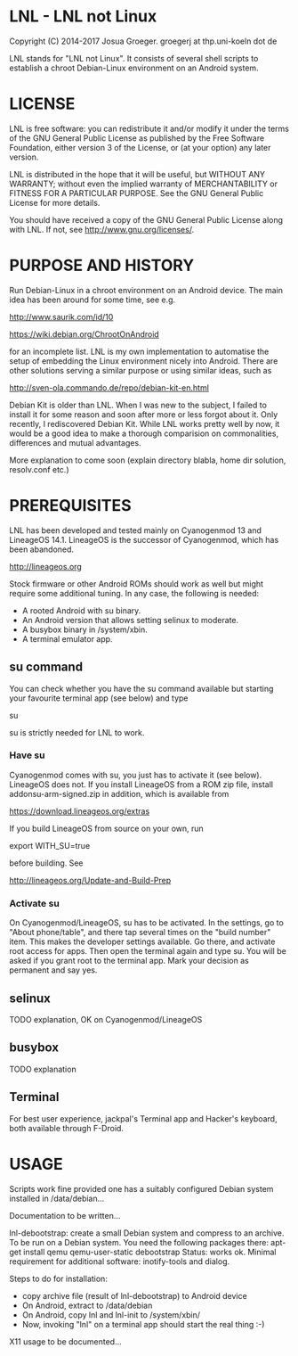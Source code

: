 # LNL - LNL not Linux

Copyright (C) 2014-2017 Josua Groeger.
groegerj at thp.uni-koeln dot de

LNL stands for "LNL not Linux". It consists of several shell scripts
to establish a chroot Debian-Linux environment on an Android system.

# LICENSE

LNL is free software: you can redistribute it and/or modify
it under the terms of the GNU General Public License as published by
the Free Software Foundation, either version 3 of the License, or
(at your option) any later version.

LNL is distributed in the hope that it will be useful,
but WITHOUT ANY WARRANTY; without even the implied warranty of
MERCHANTABILITY or FITNESS FOR A PARTICULAR PURPOSE.  See the
GNU General Public License for more details.

You should have received a copy of the GNU General Public License
along with LNL.  If not, see <http://www.gnu.org/licenses/>.

# PURPOSE AND HISTORY

Run Debian-Linux in a chroot environment on an Android device.
The main idea has been around for some time, see e.g.

http://www.saurik.com/id/10

https://wiki.debian.org/ChrootOnAndroid

for an incomplete list.
LNL is my own implementation to automatise the setup
of embedding the Linux environment nicely into Android.
There are other solutions serving a similar purpose or
using similar ideas, such as

http://sven-ola.commando.de/repo/debian-kit-en.html

Debian Kit is older than LNL.
When I was new to the subject, I failed to install it
for some reason and soon after more or less forgot about it.
Only recently, I rediscovered Debian Kit.
While LNL works pretty well by now, it would be a good idea
to make a thorough comparision on commonalities, differences
and mutual advantages.

More explanation to come soon (explain directory blabla,
home dir solution, resolv.conf etc.)

# PREREQUISITES

LNL has been developed and tested mainly on Cyanogenmod 13
and LineageOS 14.1. LineageOS is the successor of Cyanogenmod,
which has been abandoned.

http://lineageos.org

Stock firmware or other Android ROMs should
work as well but might require some additional tuning.
In any case, the following is needed:

*  A rooted Android with su binary.
*  An Android version that allows setting selinux to moderate.
*  A busybox binary in /system/xbin.
*  A terminal emulator app.

## su command

You can check whether you have the su command available
but starting your favourite terminal app (see below) and type

  su

su is strictly needed for LNL to work.

### Have su

Cyanogenmod comes with su, you just has to activate it (see below).
LineageOS does not. If you install LineageOS from a ROM zip file,
install addonsu-arm-signed.zip in addition, which is available from

https://download.lineageos.org/extras

If you build LineageOS from source on your own, run

  export WITH_SU=true

before building. See

http://lineageos.org/Update-and-Build-Prep

### Activate su

On Cyanogenmod/LineageOS, su has to be activated.
In the settings, go to "About phone/table",
and there tap several times on the "build number" item.
This makes the developer settings available. Go there, and activate
root access for apps. Then open the terminal again and type su.
You will be asked if you grant root to the terminal app.
Mark your decision as permanent and say yes.

## selinux

TODO explanation, OK on Cyanogenmod/LineageOS

## busybox

TODO explanation

## Terminal

For best user experience, jackpal's Terminal app
and Hacker's keyboard, both available through F-Droid.

# USAGE

Scripts work fine provided one has a suitably configured Debian system
installed in /data/debian...

Documentation to be written...

lnl-debootstrap:
create a small Debian system and compress to an archive.
To be run on a Debian system. You need the following packages there:
apt-get install qemu qemu-user-static debootstrap
Status: works ok.
Minimal requirement for additional software: inotify-tools and dialog.

Steps to do for installation:

*  copy archive file (result of lnl-debootstrap) to Android device
*  On Android, extract to /data/debian
*  On Android, copy lnl and lnl-init to /system/xbin/
*  Now, invoking "lnl" on a terminal app should start the real thing :-)

X11 usage to be documented...

